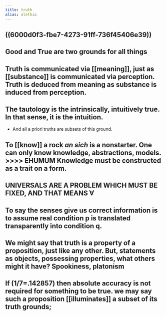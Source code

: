 ```yaml
---
title: truth
alias: alethia
---
```


## ((6000d0f3-fbe7-4273-91ff-736f45406e39))
## Good and True are two grounds for all things
## Truth is communicated via [[meaning]], just as [[substance]] is communicated via perception. Truth is deduced from meaning as substance is induced from perception.
## The tautology is the intrinsically, intuitively true. In that sense, it is the intuition.
- And all a priori truths are subsets of this ground.
## To [[know]] a rock *an sich* is a nonstarter. One can only know knowledge, abstractions, models. >>>> EHUMUM Knowledge must be constructed as a trait on a form.
## UNIVERSALS ARE A PROBLEM WHICH MUST BE FIXED, AND THAT MEANS ∀
## To say the senses give us correct information is to assume real condition p is translated transparently into condition q.
## We might say that truth is a property of a proposition, just like any other. But, statements as objects, possessing properties, what others might it have? Spookiness, platonism
## If (1/7=.142857) then absolute accuracy is not required for something to be true. we may say such a proposition [[illuminates]] a subset of its truth grounds;
